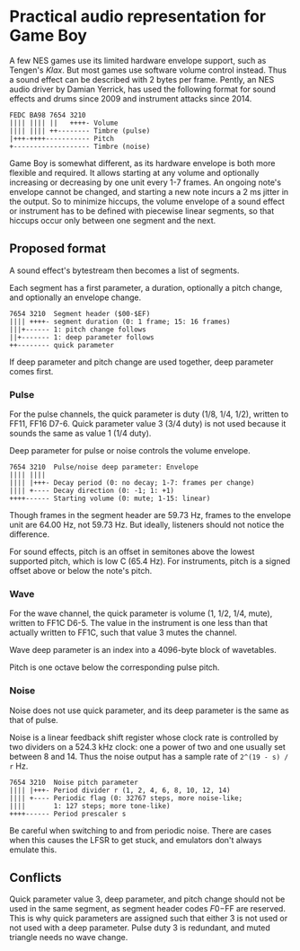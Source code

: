Practical audio representation for Game Boy
===========================================

A few NES games use its limited hardware envelope support, such as
Tengen's _Klax_.  But most games use software volume control instead.
Thus a sound effect can be described with 2 bytes per frame.
Pently, an NES audio driver by Damian Yerrick, has used the
following format for sound effects and drums since 2009 and
instrument attacks since 2014.

    FEDC BA98 7654 3210
    |||| |||| ||   ++++- Volume
    |||| |||| ++-------- Timbre (pulse)
    |+++-++++----------- Pitch
    +------------------- Timbre (noise)

Game Boy is somewhat different, as its hardware envelope is both
more flexible and required.  It allows starting at any volume and
optionally increasing or decreasing by one unit every 1-7 frames.
An ongoing note's envelope cannot be changed, and starting a new note
incurs a 2 ms jitter in the output.  So to minimize hiccups, the
volume envelope of a sound effect or instrument has to be defined
with piecewise linear segments, so that hiccups occur only between
one segment and the next.

Proposed format
---------------
A sound effect's bytestream then becomes a list of segments.

Each segment has a first parameter, a duration, optionally a pitch
change, and optionally an envelope change.

    7654 3210  Segment header ($00-$EF)
    |||| ++++- segment duration (0: 1 frame; 15: 16 frames)
    |||+------ 1: pitch change follows
    ||+------- 1: deep parameter follows
    ++-------- quick parameter

If deep parameter and pitch change are used together, deep parameter
comes first.

### Pulse

For the pulse channels, the quick parameter is duty (1/8, 1/4, 1/2),
written to FF11, FF16 D7-6.  Quick parameter value 3 (3/4 duty) is
not used because it sounds the same as value 1 (1/4 duty).

Deep parameter for pulse or noise controls the volume envelope.

    7654 3210  Pulse/noise deep parameter: Envelope
    |||| ||||
    |||| |+++- Decay period (0: no decay; 1-7: frames per change)
    |||| +---- Decay direction (0: -1; 1: +1)
    ++++------ Starting volume (0: mute; 1-15: linear)

Though frames in the segment header are 59.73 Hz, frames to the
envelope unit are 64.00 Hz, not 59.73 Hz.  But ideally, listeners
should not notice the difference.

For sound effects, pitch is an offset in semitones above the lowest
supported pitch, which is low C (65.4 Hz).  For instruments, pitch
is a signed offset above or below the note's pitch.

### Wave

For the wave channel, the quick parameter is volume (1, 1/2, 1/4,
mute), written to FF1C D6-5.  The value in the instrument is one
less than that actually written to FF1C, such that value 3 mutes
the channel.

Wave deep parameter is an index into a 4096-byte block of wavetables.

Pitch is one octave below the corresponding pulse pitch.

### Noise

Noise does not use quick parameter, and its deep parameter is the
same as that of pulse.

Noise is a linear feedback shift register whose clock rate is
controlled by two dividers on a 524.3 kHz clock: one a power of two
and one usually set between 8 and 14.  Thus the noise output has a
sample rate of `2^(19 - s) / r` Hz.

    7654 3210  Noise pitch parameter
    |||| |+++- Period divider r (1, 2, 4, 6, 8, 10, 12, 14)
    |||| +---- Periodic flag (0: 32767 steps, more noise-like;
    ||||       1: 127 steps; more tone-like)
    ++++------ Period prescaler s

Be careful when switching to and from periodic noise.  There are
cases when this causes the LFSR to get stuck, and emulators don't
always emulate this.

Conflicts
---------
Quick parameter value 3, deep parameter, and pitch change should not
be used in the same segment, as segment header codes $F0-$FF are
reserved.  This is why quick parameters are assigned such that either
3 is not used or not used with a deep parameter.  Pulse duty 3 is
redundant, and muted triangle needs no wave change.
